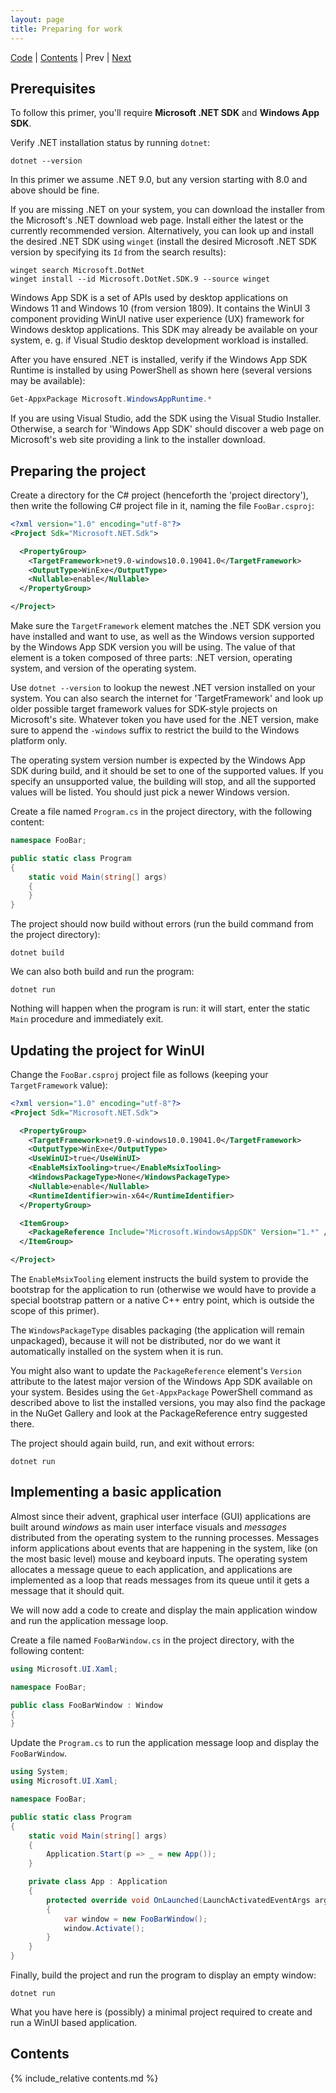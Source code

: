 ```yaml
---
layout: page
title: Preparing for work
---
```


[Code](https://github.com/tsereg/winui-primer/tree/main/01) | [Contents](./) | Prev | [Next](02)

## Prerequisites

To follow this primer, you'll require **Microsoft .NET SDK** and **Windows App SDK**.

Verify .NET installation status by running `dotnet`:

```shell
dotnet --version
```

In this primer we assume .NET 9.0, but any version starting with 8.0 and above should be fine. 

If you are missing .NET on your system, you can download the installer from the Microsoft's .NET download web page. Install either the latest or the currently recommended version. Alternatively, you can look up and install the desired .NET SDK using `winget` (install the desired Microsoft .NET SDK version by specifying its `Id` from the search results): 

```shell
winget search Microsoft.DotNet
winget install --id Microsoft.DotNet.SDK.9 --source winget
```

Windows App SDK is a set of APIs used by desktop applications on Windows 11 and Windows 10 (from version 1809). It contains the WinUI 3 component providing WinUI native user experience (UX) framework for Windows desktop applications. This SDK may already be available on your system, e. g. if Visual Studio desktop development workload is installed. 

After you have ensured .NET is installed, verify if the Windows App SDK Runtime is installed by using PowerShell as shown here (several versions may be available):

```powershell
Get-AppxPackage Microsoft.WindowsAppRuntime.*
```

If you are using Visual Studio, add the SDK using the Visual Studio Installer. Otherwise, a search for 'Windows App SDK' should discover a web page on Microsoft's web site providing a link to the installer download. 

## Preparing the project

Create a directory for the C# project (henceforth the 'project directory'), then write the following C# project file in it, naming the file `FooBar.csproj`:

```xml
<?xml version="1.0" encoding="utf-8"?>
<Project Sdk="Microsoft.NET.Sdk">

  <PropertyGroup>
    <TargetFramework>net9.0-windows10.0.19041.0</TargetFramework>
    <OutputType>WinExe</OutputType>
    <Nullable>enable</Nullable>
  </PropertyGroup>

</Project>
```

Make sure the `TargetFramework` element matches the .NET SDK version you have installed and want to use, as well as the Windows version supported by the Windows App SDK version you will be using. The value of that element is a token composed of three parts: .NET version, operating system, and version of the operating system. 

Use `dotnet --version` to lookup the newest .NET version installed on your system. You can also search the internet for 'TargetFramework' and look up older possible target framework values for SDK-style projects on Microsoft's site. Whatever token you have used for the .NET version, make sure to append the `-windows` suffix to restrict the build to the Windows platform only. 

The operating system version number is expected by the Windows App SDK during build, and it should be set to one of the supported values. If you specify an unsupported value, the building will stop, and all the supported values will be listed. You should just pick a newer Windows version.
 
Create a file named `Program.cs` in the project directory, with the following content:

```csharp
namespace FooBar;

public static class Program
{
    static void Main(string[] args)
    {
    }
}
```

The project should now build without errors (run the build command from the project directory):

```shell
dotnet build
```

We can also both build and run the program:

```shell
dotnet run
```

Nothing will happen when the program is run: it will start, enter the static `Main` procedure and immediately exit.

## Updating the project for WinUI

Change the `FooBar.csproj` project file as follows (keeping your `TargetFramework` value):

```xml
<?xml version="1.0" encoding="utf-8"?>
<Project Sdk="Microsoft.NET.Sdk">

  <PropertyGroup>
    <TargetFramework>net9.0-windows10.0.19041.0</TargetFramework>
    <OutputType>WinExe</OutputType>
    <UseWinUI>true</UseWinUI>
    <EnableMsixTooling>true</EnableMsixTooling>
    <WindowsPackageType>None</WindowsPackageType>
    <Nullable>enable</Nullable>
    <RuntimeIdentifier>win-x64</RuntimeIdentifier>
  </PropertyGroup>

  <ItemGroup>
    <PackageReference Include="Microsoft.WindowsAppSDK" Version="1.*" />
  </ItemGroup>

</Project>
```

The `EnableMsixTooling` element instructs the build system to provide the bootstrap for the application to run (otherwise we would have to provide a special bootstrap pattern or a native C++ entry point, which is outside the scope of this primer). 

The `WindowsPackageType` disables packaging (the application will remain unpackaged), because it will not be distributed, nor do we want it automatically installed on the system when it is run.

You might also want to update the `PackageReference` element's `Version` attribute to the latest major version of the Windows App SDK available on your system. Besides using the `Get-AppxPackage` PowerShell command as described above to list the installed versions, you may also find the package in the NuGet Gallery and look at the PackageReference entry suggested there.

The project should again build, run, and exit without errors:

```shell
dotnet run
```

## Implementing a basic application

Almost since their advent, graphical user interface (GUI) applications are built around _windows_ as main user interface visuals and _messages_ distributed from the operating system to the running processes. Messages inform applications about events that are happening in the system, like (on the most basic level) mouse and keyboard inputs. The operating system allocates a message queue to each application, and applications are implemented as a loop that reads messages from its queue until it gets a message that it should quit.

We will now add a code to create and display the main application window and run the application message loop.

Create a file named `FooBarWindow.cs` in the project directory, with the following content:

```csharp
using Microsoft.UI.Xaml;

namespace FooBar;

public class FooBarWindow : Window
{
}
```

Update the `Program.cs` to run the application message loop and display the `FooBarWindow`.

```csharp
using System;
using Microsoft.UI.Xaml;

namespace FooBar;

public static class Program
{
    static void Main(string[] args)
    {
        Application.Start(p => _ = new App());
    }

    private class App : Application
    {
        protected override void OnLaunched(LaunchActivatedEventArgs args)
        {
            var window = new FooBarWindow();
            window.Activate();
        }
    }
}
```

Finally, build the project and run the program to display an empty window:

```shell
dotnet run
```

What you have here is (possibly) a minimal project required to create and run a WinUI based application.

## Contents

{% include_relative contents.md %}
